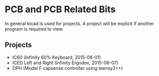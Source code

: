 PCB and PCB Related Bits
========================

In general kicad is used for projects.
A project will be explicit if another program is required to view.


Projects
--------

* IC60 (Infinity 60% Keyboard, 2015-08-01)
* ICED Left and Right (Infinity Ergodox, 2015-08-07)
* DPH (Model F capsense controller using teensy2++)